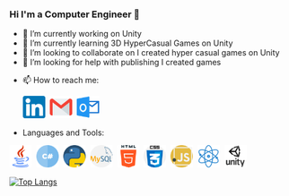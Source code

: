### Hi I'm a Computer Engineer 👋


- 🔭 I’m currently working on Unity
- 🌱 I’m currently learning 3D HyperCasual Games on Unity
- 👯 I’m looking to collaborate on I created hyper casual games on Unity
- 🤔 I’m looking for help with publishing I created games
<!---
- 💬 Ask me about ...-->
- 📫 How to reach me: <p> 
  <a href="https://www.linkedin.com/in/hakankarakoca/" title="linkedin"><img src="img/linkedin.png" width="40" height="40" /></a>&nbsp;
  <a href="mailto: hkn.37.1994@gmail.com" title="gmail"><img src="img/gmail.png" width="40" height="40" /></a>&nbsp;
  <a href="mailto: hakael_37@hotmail.com" title="hotmail"><img src="img/outlook.png" width="40" height="40" /></a>
  </p>
- Languages and Tools:
<p>
<img src="img/java.png" width="40" height="40" />&nbsp;
<img src="img/hashtag.png" width="40" height="40" />&nbsp;
<img src="img/python.png" width="40" height="40" />&nbsp;
<img src="img/mysql.png" width="40" height="40" />&nbsp;
<img src="img/html-5.png" width="40" height="40" />&nbsp;
<img src="img/css.png" width="40" height="40" />&nbsp;
<img src="img/javascript.png" width="40" height="40" />&nbsp;
<img src="img/react.png" width="40" height="40" />&nbsp;
<img src="img/unity-icon.png" width="40" height="40" />
</p>


[![Top Langs](https://github-readme-stats.vercel.app/api/top-langs/?username=hakaell)](https://github.com/hakaell/github-readme-stats)



<!---
[![Anurag's GitHub stats](https://github-readme-stats.vercel.app/api?username=hakaell)](https://github.com/hakaell/github-readme-stats)
-->
